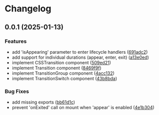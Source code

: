 # Changelog

## 0.0.1 (2025-01-13)

### Features

- add 'isAppearing' parameter to enter lifecycle handlers ([691adc2](https://github.com/Azganoth/simple-motion-preact/commit/691adc250687497f1dfb624b052ef6994fb7af87))
- add support for individual durations (appear, enter, exit) ([a13e0ed](https://github.com/Azganoth/simple-motion-preact/commit/a13e0edce6a4154b750b9849b75d3fd6957e3d38))
- implement CSSTransition component ([509ed21](https://github.com/Azganoth/simple-motion-preact/commit/509ed2167783636c5eab1079af035fc3defa41ba))
- implement Transition component ([8469f9f](https://github.com/Azganoth/simple-motion-preact/commit/8469f9f1989fb909006ddc6c60106dfdaa7379d3))
- implement TransitionGroup component ([4acc132](https://github.com/Azganoth/simple-motion-preact/commit/4acc132f103a6579575f96e645c9eba59f2256d5))
- implement TransitionSwitch component ([43b8bda](https://github.com/Azganoth/simple-motion-preact/commit/43b8bda873040d1f3d86380d366b13af277c0cdc))

### Bug Fixes

- add missing exports ([bb61d1c](https://github.com/Azganoth/simple-motion-preact/commit/bb61d1c604251d6075021375ca6cb6d706eda6ea))
- prevent 'onExited' call on mount when 'appear' is enabled ([4e1b304](https://github.com/Azganoth/simple-motion-preact/commit/4e1b30479d78e993543f65d55f64a63aaa07eefb))
